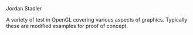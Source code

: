 Jordan Stadler

A variety of test in OpenGL covering various aspects of graphics.  Typically these are modified examples
for proof of concept.